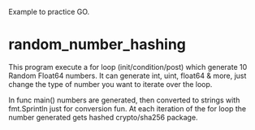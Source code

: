 Example to practice GO.

# random_number_hashing

This program execute a for loop (init/condition/post) which generate 10 Random Float64 numbers. 
It can generate int, uint, float64 & more, just change the type of number you want to iterate over the loop.

In func main() numbers are generated, then converted to strings with fmt.Sprintln just for conversion fun.
At each iteration of the for loop the number generated gets hashed crypto/sha256 package.

